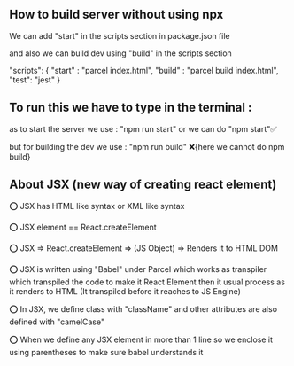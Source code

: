 ## How to build server without using npx

We can add "start" in the scripts section in package.json file

and also we can build dev using "build" in the scripts section

"scripts": {
"start" : "parcel index.html",
"build" : "parcel build index.html",
"test": "jest"
}

## To run this we have to type in the terminal :

as to start the server we use : "npm run start" or we can do "npm start"✅

but for building the dev we use : "npm run build" ❌{here we cannot do npm build}

## About JSX (new way of creating react element)

⭕ JSX has HTML like syntax or XML like syntax

⭕ JSX element == React.createElement

⭕ JSX => React.createElement => (JS Object) => Renders it to HTML DOM

⭕ JSX is written using "Babel" under Parcel which works as transpiler which transpiled the code to make it React Element then it usual process as it renders to HTML
(It transpiled before it reaches to JS Engine)

⭕ In JSX, we define class with "className" and other attributes are also defined with "camelCase"

⭕ When we define any JSX element in more than 1 line so we enclose it using parentheses to make sure babel understands it
